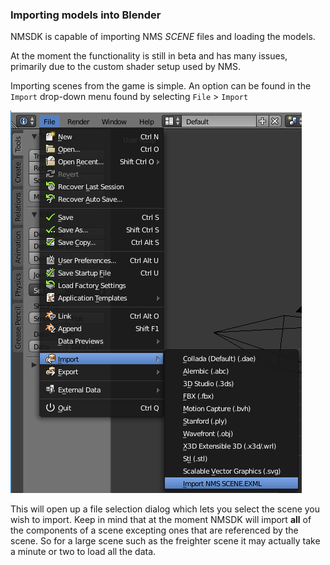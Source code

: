 ### Importing models into Blender

NMSDK is capable of importing NMS *SCENE* files and loading the models.

At the moment the functionality is still in beta and has many issues, primarily due to the custom shader setup used by NMS.

Importing scenes from the game is simple. An option can be found in the `Import` drop-down menu found by selecting `File` > `Import`

![importing](/../images/import.png)

This will open up a file selection dialog which lets you select the scene you wish to import.
Keep in mind that at the moment NMSDK will import **all** of the components of a scene excepting ones that are referenced by the scene. So for a large scene such as the freighter scene it may actually take a minute or two to load all the data.